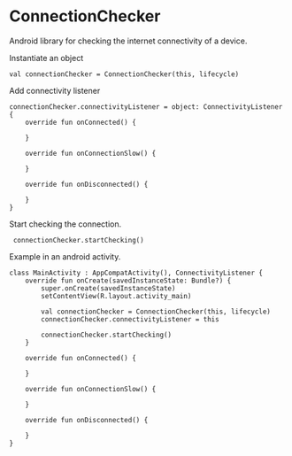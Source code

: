 # ConnectionChecker
Android library for checking the internet connectivity of a device.

Instantiate an object
```
val connectionChecker = ConnectionChecker(this, lifecycle)
```
Add connectivity listener
```
connectionChecker.connectivityListener = object: ConnectivityListener {
    override fun onConnected() {

    }

    override fun onConnectionSlow() {

    }

    override fun onDisconnected() {

    }
}
```
Start checking the connection.
```
 connectionChecker.startChecking()
```

Example in an android activity.
```
class MainActivity : AppCompatActivity(), ConnectivityListener {
    override fun onCreate(savedInstanceState: Bundle?) {
        super.onCreate(savedInstanceState)
        setContentView(R.layout.activity_main)

        val connectionChecker = ConnectionChecker(this, lifecycle)
        connectionChecker.connectivityListener = this
        
        connectionChecker.startChecking()
    }

    override fun onConnected() {
        
    }

    override fun onConnectionSlow() {

    }

    override fun onDisconnected() {

    }
}
```
